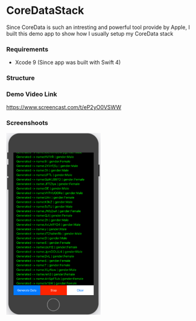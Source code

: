 # CoreDataStack
Since CoreData is such an intresting and powerful tool provide by Apple, I built this demo app to show how I usually setup my CoreData stack

### Requirements
- Xcode 9 (Since app was built with Swift 4)

### Structure 

### Demo Video Link
https://www.screencast.com/t/eP2yO0VSWW

### Screenshoots 
<img src="Screenshoot.png" width="250"/>





